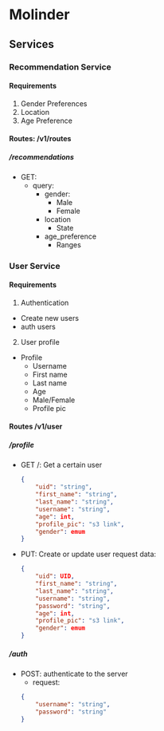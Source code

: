 # Molinder

## Services

### Recommendation Service

#### Requirements

1. Gender Preferences
2. Location
3. Age Preference

#### Routes: /v1/routes

##### /recommendations

* GET:
  - query:
    - gender:
      - Male
      - Female
    - location
      - State
    - age_preference
      - Ranges

##### 

### User Service

#### Requirements

1. Authentication
  - Create new users
  - auth users
2. User profile
  - Profile
    - Username
    - First name
    - Last name
    - Age
    - Male/Female
    - Profile pic

#### Routes /v1/user

##### /profile

* GET /<uid>: Get a certain user
    ```json
    {
        "uid": "string",
        "first_name": "string",
        "last_name": "string",
        "username": "string",
        "age": int,
        "profile_pic": "s3 link",
        "gender": emum
    }
    ```

* PUT: Create or update user
    request data:
    ```json
    {
        "uid": UID,
        "first_name": "string",
        "last_name": "string",
        "username": "string",
        "password": "string",
        "age": int,
        "profile_pic": "s3 link",
        "gender": emum
    }
    ```

##### /auth

* POST: authenticate to the server
    - request:
    ```json
    {
        "username": "string",
        "password": "string"
    }
    ```
    